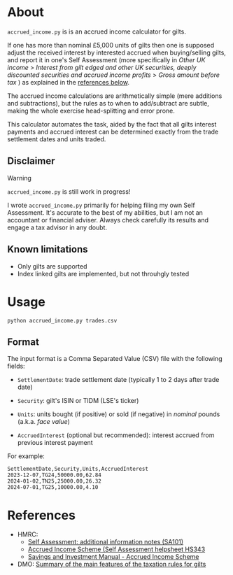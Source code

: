 # About

`accrued_income.py` is is an accrued income calculator for gilts.

If one has more than nominal £5,000 units of gilts then one is supposed adjust
the received interest by interested accrued when buying/selling gilts, and
report it in one's Self Assessment (more specifically in
_Other UK income_ >
_Interest from gilt edged and other UK securities, deeply discounted securities and accrued income profits_ >
_Gross amount before tax_ ) as explained in the [references below](#References).

The accrued income calculations are arithmetically simple (mere additions and
subtractions), but the rules as to when to add/subtract are subtle, making the
whole exercise head-splitting and error prone.

This calculator automates the task, aided by the fact that all gilts interest
payments and accrued interest can be determined exactly from the trade
settlement dates and units traded.


## Disclaimer

> [!WARNING]
> `accrued_income.py` is still work in progress!

I wrote `accrued_income.py` primarily for helping filing my own Self Assessment.
It's accurate to the best of my abilities, but I am not an accountant or financial adviser.
Always check carefully its results and engage a tax advisor in any doubt.

## Known limitations

- Only gilts are supported
- Index linked gilts are implemented, but not throuhgly tested


# Usage

```
python accrued_income.py trades.csv
```

## Format

The input format is a Comma Separated Value (CSV) file with the following fields:

* `SettlementDate`: trade settlement date (typically 1 to 2 days after trade date)

* `Security`: gilt's ISIN or TIDM (LSE's ticker)

* `Units`: units bought (if positive) or sold (if negative) in _nominal_ pounds (a.k.a. _face value_)

* `AccruedInterest` (optional but recommended): interest accrued from previous interest payment


For example:

```csv
SettlementDate,Security,Units,AccruedInterest
2023-12-07,TG24,50000.00,62.84
2024-01-02,TN25,25000.00,26.32
2024-07-01,TG25,10000.00,4.10
```

# References

- HMRC:
  - [Self Assessment: additional information notes (SA101)](https://www.gov.uk/government/publications/self-assessment-additional-information-sa101)
  - [Accrued Income Scheme (Self Assessment helpsheet HS343](https://www.gov.uk/government/publications/accrued-income-scheme-hs343-self-assessment-helpsheet)
  - [Savings and Investment Manual - Accrued Income Scheme](https://www.gov.uk/hmrc-internal-manuals/savings-and-investment-manual/saim4000)
- DMO:
  [Summary of the main features of the taxation rules for gilts](https://www.dmo.gov.uk/responsibilities/gilt-market/buying-selling/taxation)
